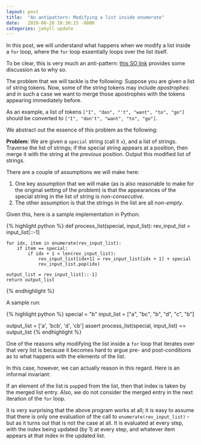 ```yaml
---
layout: post
title:  "An antipattern: Modifying a list inside enumerate"
date:   2020-06-28 18:30:15 -0800
categories: jekyll update
---
```

In this post, we will understand what happens 
when we modify a list inside a `for` loop, where
the `for` loop essentially loops over the list 
itself. 

To be clear, this is very much an anti-pattern: 
[this SO link](https://stackoverflow.com/questions/4081217/how-to-modify-list-entries-during-for-loop)
provides some discussion as to why so.

The problem that we will tackle is the following:
Suppose you are given a list of string tokens. Now, some 
of the string tokens may include _apostrophes_: and in such a case
we want to merge those apostrophes with the tokens 
appearing immediately before. 

As an example, a list of tokens `["I", "don", "'t", "want", "to", "go"]`
should be converted to `["I", "don't", "want", "to", "go"]`.

We abstract out the essence of this problem as the following:

**Problem**:
We are given a `special` string (call it `x`), and a list of
strings. Traverse the list of strings; if the special
string appears at a position, then merge it with the 
string at the _previous_ position. Output this
modified list of strings.

There are a couple of assumptions we will make here:
1. One key assumption that we will make (as is also 
reasonable to make for the original setting of the problem)
is that the appearances of the special string in the list of
string is _non-consecutive_.
2. The other assumption is that the strings in the list are
all _non-empty_. 

Given this, here is a sample implementation in Python:

{% highlight python %}
def process_list(special, input_list):
    rev_input_list = input_list[::-1]

    for idx, item in enumerate(rev_input_list):
        if item == special:
            if idx + 1 < len(rev_input_list):
                rev_input_list[idx+1] = rev_input_list[idx + 1] + special
                rev_input_list.pop(idx)
                
    output_list = rev_input_list[::-1]
    return output_list
{% endhighlight %}

A sample run:

{% highlight python %}
special = "b"
input_list = ["a", "bc", "b", "d",  "c",  "b"]

output_list = ['a', 'bcb', 'd', 'cb']
assert process_list(special, input_list) == output_list
{% endhighlight %}

One of the reasons why modifying the list inside a `for`
loop that iterates over that very list is because it becomes
hard to argue pre- and post-conditions as to what happens
with the elements of the list. 

In this case, however, we can actually reason in this regard. 
Here is an informal invariant:

If an element of the list is `pop`ped from the list, then 
that index is taken by the merged list entry. Also, 
we do not consider the merged entry in the next iteration of 
the `for` loop.

It is very surprising that the above program works at all; 
it is easy to assume that there is only one evaluation of the 
call to `enumerate(rev_input_list)` - but as it turns out
that is not the case at all. It is evaluated at every 
step, with the index being updated (by 1) at every step, 
and whatever item appears at that index in the updated list.